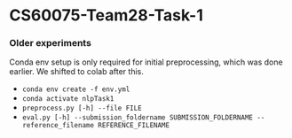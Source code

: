 # CS60075-Team28-Task-1



### Older experiments
Conda env setup is only required for initial preprocessing, which was done earlier. We shifted to colab after this. 
* `conda env create -f env.yml`
* `conda activate nlpTask1`
* `preprocess.py [-h] --file FILE`
* `eval.py [-h] --submission_foldername SUBMISSION_FOLDERNAME --reference_filename REFERENCE_FILENAME`

